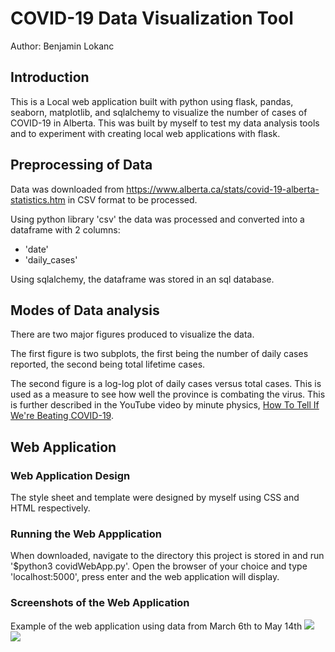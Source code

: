 # COVID-19 Data Visualization Tool 
Author: Benjamin Lokanc

## Introduction 

This is a Local web application built with python using flask, pandas, seaborn, matplotlib, and sqlalchemy to visualize the number of cases of COVID-19 in Alberta.
This was built by myself to test my data analysis tools and to experiment with creating local web applications with flask. 

## Preprocessing of Data

Data was downloaded from https://www.alberta.ca/stats/covid-19-alberta-statistics.htm in CSV format to be processed. 

Using python library 'csv' the data was processed and converted into a dataframe with 2 columns:
- 'date'
- 'daily_cases' 

Using sqlalchemy, the dataframe was stored in an sql database. 

## Modes of Data analysis 

There are two major figures produced to visualize the data.

The first figure is two subplots, the first being the number of daily cases reported, the second being total lifetime cases.

The second figure is a log-log plot of daily cases versus total cases. This is used as a measure to see how well the province is combating the virus. This is further described in the YouTube video by minute physics, [How To Tell If We're Beating COVID-19](https://youtu.be/54XLXg4fYsc).

## Web Application 
### Web Application Design

The style sheet and template were designed by myself using CSS and HTML respectively. 

### Running the Web Appplication 

When downloaded, navigate to the directory this project is stored in and run '$python3 covidWebApp.py'. Open the browser of your choice and type 'localhost:5000', press enter and the web application will display. 

### Screenshots of the Web Application
Example of the web application using data from March 6th to May 14th
![](subplotscreensot.png)
![](loglogscreenshot.png)



